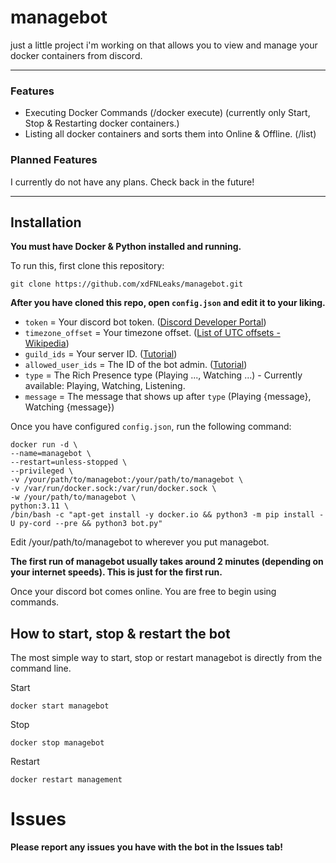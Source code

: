 # managebot

just a little project i'm working on that allows you to view and manage your docker containers from discord.

---

### Features

- Executing Docker Commands (/docker execute) (currently only Start, Stop & Restarting docker containers.)
- Listing all docker containers and sorts them into Online & Offline. (/list)

### Planned Features

I currently do not have any plans. Check back in the future!

---

## Installation

**You must have Docker & Python installed and running.**

To run this, first clone this repository:

```
git clone https://github.com/xdFNLeaks/managebot.git
```

**After you have cloned this repo, open `config.json` and edit it to your liking.**
- `token` = Your discord bot token. ([Discord Developer Portal](https://discord.com/developers/applications))
- `timezone_offset` = Your timezone offset. ([List of UTC offsets - Wikipedia](https://en.wikipedia.org/wiki/List_of_UTC_offsets))
- `guild_ids` = Your server ID. ([Tutorial](https://support.discord.com/hc/en-us/articles/206346498-Where-can-I-find-my-User-Server-Message-ID))
- `allowed_user_ids` = The ID of the bot admin. ([Tutorial](https://support.discord.com/hc/en-us/articles/206346498-Where-can-I-find-my-User-Server-Message-ID))
- `type` = The Rich Presence type (Playing ..., Watching ...) - Currently available: Playing, Watching, Listening.
- `message` = The message that shows up after `type` (Playing {message}, Watching {message})

Once you have configured `config.json`, run the following command:

```
docker run -d \
--name=managebot \
--restart=unless-stopped \
--privileged \
-v /your/path/to/managebot:/your/path/to/managebot \
-v /var/run/docker.sock:/var/run/docker.sock \
-w /your/path/to/managebot \
python:3.11 \
/bin/bash -c "apt-get install -y docker.io && python3 -m pip install -U py-cord --pre && python3 bot.py"
```
Edit /your/path/to/managebot to wherever you put managebot.

**The first run of managebot usually takes around 2 minutes (depending on your internet speeds). This is just for the first run.**

Once your discord bot comes online. You are free to begin using commands.

## How to start, stop & restart the bot

The most simple way to start, stop or restart managebot is directly from the command line.

Start
```
docker start managebot
```
Stop
```
docker stop managebot
```
Restart
```
docker restart management
```

# Issues

**Please report any issues you have with the bot in the Issues tab!**
